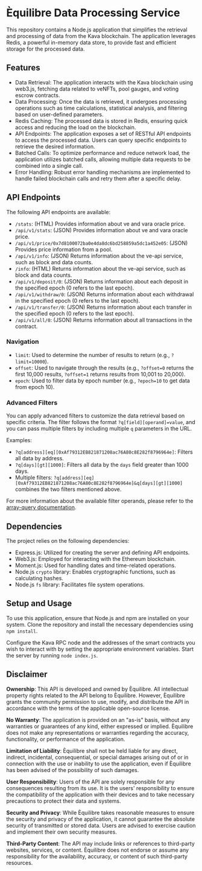 # Èquilibre Data Processing Service

This repository contains a Node.js application that simplifies the retrieval and processing of data from the Kava blockchain. The application leverages Redis, a powerful in-memory data store, to provide fast and efficient storage for the processed data.

## Features

  - Data Retrieval: The application interacts with the Kava blockchain using web3.js, fetching data related to veNFTs, pool gauges, and voting escrow contracts.
  - Data Processing: Once the data is retrieved, it undergoes processing operations such as time calculations, statistical analysis, and filtering based on user-defined parameters.
  - Redis Caching: The processed data is stored in Redis, ensuring quick access and reducing the load on the blockchain.
  - API Endpoints: The application exposes a set of RESTful API endpoints to access the processed data. Users can query specific endpoints to retrieve the desired information.
  - Batched Calls: To optimize performance and reduce network load, the application utilizes batched calls, allowing multiple data requests to be combined into a single call.
  - Error Handling: Robust error handling mechanisms are implemented to handle failed blockchain calls and retry them after a specific delay.
    
## API Endpoints

The following API endpoints are available:

- `/stats`: (HTML) Provides information about ve and vara oracle price.
- `/api/v1/stats`: (JSON) Provides information about ve and vara oracle price.
- `/api/v1/price/0x7d8100072ba0e4da8dc6bd258859a5dc1a452e05`: (JSON) Provides price information from a pool.
- `/api/v1/info`: (JSON) Returns information about the ve-api service, such as block and data counts.
- `/info`: (HTML) Returns information about the ve-api service, such as block and data counts.
- `/api/v1/deposit/0`: (JSON) Returns information about each deposit in the specified epoch (0 refers to the last epoch).
- `/api/v1/withdraw/0`: (JSON) Returns information about each withdrawal in the specified epoch (0 refers to the last epoch).
- `/api/v1/transfer/0`: (JSON) Returns information about each transfer in the specified epoch (0 refers to the last epoch).
- `/api/v1/all/0`: (JSON) Returns information about all transactions in the contract.

### Navigation

- `limit`: Used to determine the number of results to return (e.g., `?limit=10000`).
- `offset`: Used to navigate through the results (e.g., `?offset=0` returns the first 10,000 results, `?offset=1` returns results from 10,001 to 20,000).
- `epoch`: Used to filter data by epoch number (e.g., `?epoch=10` to get data from epoch 10).

### Advanced Filters

You can apply advanced filters to customize the data retrieval based on specific criteria. The filter follows the format `?q[field][operand]=value`, and you can pass multiple filters by including multiple `q` parameters in the URL.

Examples:
- `?q[address][eq][0xAf79312EB821871208ac76A80c8E282f8796964e]`: Filters all data by address.
- `?q[days][gt][1000]`: Filters all data by the `days` field greater than 1000 days.
- Multiple filters: `?q[address][eq][0xAf79312EB821871208ac76A80c8E282f8796964e]&q[days][gt][1000]` combines the two filters mentioned above.

For more information about the available filter operands, please refer to the [array-query documentation](https://github.com/jacwright/array-query).
## Dependencies

The project relies on the following dependencies:

- Express.js: Utilized for creating the server and defining API endpoints.
- Web3.js: Employed for interacting with the Ethereum blockchain.
- Moment.js: Used for handling dates and time-related operations.
- Node.js `crypto` library: Enables cryptographic functions, such as calculating hashes.
- Node.js `fs` library: Facilitates file system operations.

## Setup and Usage

To use this application, ensure that Node.js and npm are installed on your system. Clone the repository and install the necessary dependencies using `npm install`.

Configure the Kava RPC node and the addresses of the smart contracts you wish to interact with by setting the appropriate environment variables. Start the server by running `node index.js`.

## Disclaimer

**Ownership**: This API is developed and owned by Èquilibre. All intellectual property rights related to the API belong to Èquilibre. However, Èquilibre grants the community permission to use, modify, and distribute the API in accordance with the terms of the applicable open-source license.

**No Warranty**: The application is provided on an "as-is" basis, without any warranties or guarantees of any kind, either expressed or implied. Èquilibre does not make any representations or warranties regarding the accuracy, functionality, or performance of the application.

**Limitation of Liability**: Èquilibre shall not be held liable for any direct, indirect, incidental, consequential, or special damages arising out of or in connection with the use or inability to use the application, even if Èquilibre has been advised of the possibility of such damages.

**User Responsibility**: Users of the API are solely responsible for any consequences resulting from its use. It is the users' responsibility to ensure the compatibility of the application with their devices and to take necessary precautions to protect their data and systems.

**Security and Privacy**: While Èquilibre takes reasonable measures to ensure the security and privacy of the application, it cannot guarantee the absolute security of transmitted or stored data. Users are advised to exercise caution and implement their own security measures.

**Third-Party Content**: The API may include links or references to third-party websites, services, or content. Èquilibre does not endorse or assume any responsibility for the availability, accuracy, or content of such third-party resources.
